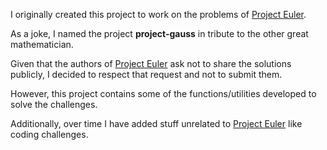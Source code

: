 I originally created this project to work on the problems of [Project Euler](https://projecteuler.net).

As a joke, I named the project **project-gauss** in tribute to the other great mathematician.

Given that the authors of [Project Euler](https://projecteuler.net) ask not to share the solutions
publicly, I decided to respect that request and not to submit them.

However, this project contains some of the functions/utilities developed to solve the challenges.

Additionally, over time I have added stuff unrelated to [Project Euler](https://projecteuler.net) like coding challenges. 

